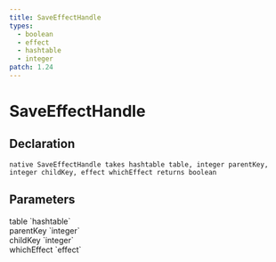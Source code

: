 ```yaml
---
title: SaveEffectHandle
types:
  - boolean
  - effect
  - hashtable
  - integer
patch: 1.24
---
```


# SaveEffectHandle

## Declaration

```
native SaveEffectHandle takes hashtable table, integer parentKey, integer childKey, effect whichEffect returns boolean
```

## Parameters
<dl>
  <dt>table `hashtable`</dt>
  <dd></dd>

  <dt>parentKey `integer`</dt>
  <dd></dd>

  <dt>childKey `integer`</dt>
  <dd></dd>

  <dt>whichEffect `effect`</dt>
  <dd></dd>
</dl>